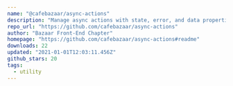 ```yaml
---
name: "@cafebazaar/async-actions"
description: "Manage async actions with state, error, and data properties in Svelte."
repo_url: "https://github.com/cafebazaar/async-actions"
author: "Bazaar Front-End Chapter"
homepage: "https://github.com/cafebazaar/async-actions#readme"
downloads: 22
updated: "2021-01-01T12:03:11.456Z"
github_stars: 20
tags: 
  - utility
---
```

